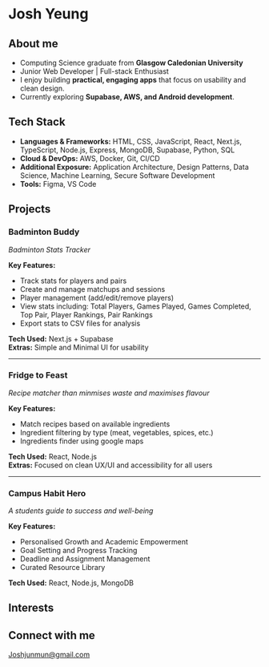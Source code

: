 # Josh Yeung

## About me
- Computing Science graduate from **Glasgow Caledonian University**  
- Junior Web Developer | Full-stack Enthusiast  
- I enjoy building **practical, engaging apps** that focus on usability and clean design.  
- Currently exploring **Supabase, AWS, and Android development**.  

## Tech Stack 
- **Languages & Frameworks:** HTML, CSS, JavaScript, React, Next.js, TypeScript, Node.js, Express, MongoDB, Supabase, Python, SQL  
- **Cloud & DevOps:** AWS, Docker, Git, CI/CD  
- **Additional Exposure:** Application Architecture, Design Patterns, Data Science, Machine Learning, Secure Software Development
- **Tools:** Figma, VS Code 

## Projects 
### Badminton Buddy
*Badminton Stats Tracker*  

**Key Features:**
- Track stats for players and pairs
- Create and manage matchups and sessions
- Player management (add/edit/remove players)
- View stats including: Total Players, Games Played, Games Completed, Top Pair, Player Rankings, Pair Rankings
- Export stats to CSV files for analysis

**Tech Used:** Next.js + Supabase  
**Extras:** Simple and Minimal UI for usability

---

### Fridge to Feast 
*Recipe matcher than minmises waste and maximises flavour*  

**Key Features:**
- Match recipes based on available ingredients
- Ingredient filtering by type (meat, vegetables, spices, etc.)
- Ingredients finder using google maps  

**Tech Used:** React, Node.js  
**Extras:** Focused on clean UX/UI and accessibility for all users

---

### Campus Habit Hero 
*A students guide to success and well-being*  

**Key Features:**  
- Personalised Growth and Academic Empowerment
- Goal Setting and Progress Tracking
- Deadline and Assignment Management
- Curated Resource Library

**Tech Used:**  React, Node.js, MongoDB  

## Interests


## Connect with me 
Joshjunmun@gmail.com


<!--
**1110JY/1110JY** is a ✨ _special_ ✨ repository because its `README.md` (this file) appears on your GitHub profile.

Here are some ideas to get you started:

- 🔭 I’m currently working on ...
- 🌱 I’m currently learning ...
- 👯 I’m looking to collaborate on ...
- 🤔 I’m looking for help with ...
- 💬 Ask me about ...
- 📫 How to reach me: ...
- 😄 Pronouns: ...
- ⚡ Fun fact: ...
-->
